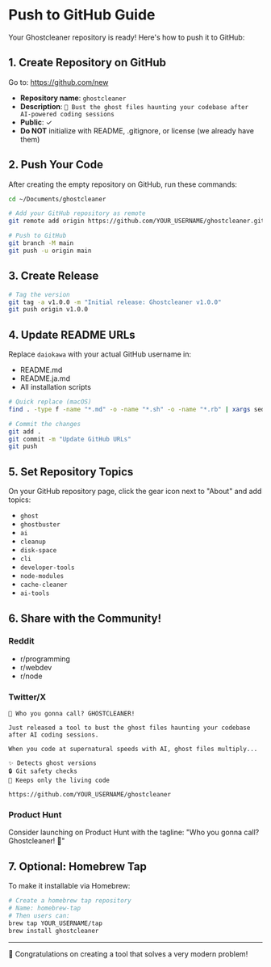# Push to GitHub Guide

Your Ghostcleaner repository is ready! Here's how to push it to GitHub:

## 1. Create Repository on GitHub

Go to: https://github.com/new

- **Repository name**: `ghostcleaner`
- **Description**: `👻 Bust the ghost files haunting your codebase after AI-powered coding sessions`
- **Public**: ✓
- **Do NOT** initialize with README, .gitignore, or license (we already have them)

## 2. Push Your Code

After creating the empty repository on GitHub, run these commands:

```bash
cd ~/Documents/ghostcleaner

# Add your GitHub repository as remote
git remote add origin https://github.com/YOUR_USERNAME/ghostcleaner.git

# Push to GitHub
git branch -M main
git push -u origin main
```

## 3. Create Release

```bash
# Tag the version
git tag -a v1.0.0 -m "Initial release: Ghostcleaner v1.0.0"
git push origin v1.0.0
```

## 4. Update README URLs

Replace `daiokawa` with your actual GitHub username in:
- README.md
- README.ja.md
- All installation scripts

```bash
# Quick replace (macOS)
find . -type f -name "*.md" -o -name "*.sh" -o -name "*.rb" | xargs sed -i '' 's/daiokawa/YOUR_ACTUAL_USERNAME/g'

# Commit the changes
git add .
git commit -m "Update GitHub URLs"
git push
```

## 5. Set Repository Topics

On your GitHub repository page, click the gear icon next to "About" and add topics:
- `ghost`
- `ghostbuster`
- `ai`
- `cleanup`
- `disk-space`
- `cli`
- `developer-tools`
- `node-modules`
- `cache-cleaner`
- `ai-tools`

## 6. Share with the Community!

### Reddit
- r/programming
- r/webdev
- r/node

### Twitter/X
```
👻 Who you gonna call? GHOSTCLEANER!

Just released a tool to bust the ghost files haunting your codebase after AI coding sessions.

When you code at supernatural speeds with AI, ghost files multiply...

✨ Detects ghost versions
🔒 Git safety checks
👻 Keeps only the living code

https://github.com/YOUR_USERNAME/ghostcleaner
```

### Product Hunt
Consider launching on Product Hunt with the tagline:
"Who you gonna call? Ghostcleaner! 👻"

## 7. Optional: Homebrew Tap

To make it installable via Homebrew:

```bash
# Create a homebrew tap repository
# Name: homebrew-tap
# Then users can:
brew tap YOUR_USERNAME/tap
brew install ghostcleaner
```

---

🎉 Congratulations on creating a tool that solves a very modern problem!